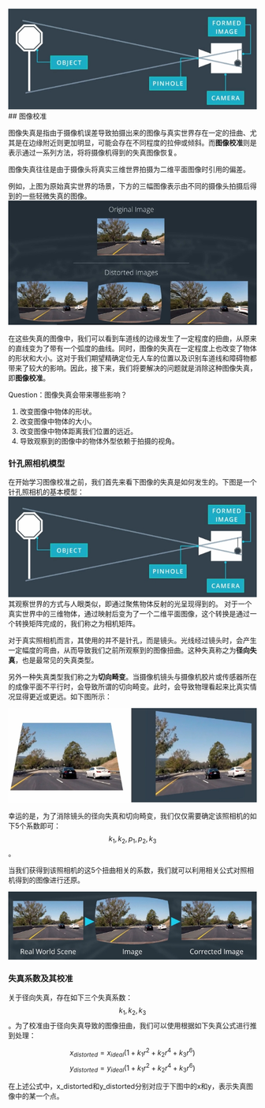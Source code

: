 ![](/assets/34.jpg)## 图像校准

图像失真是指由于摄像机误差导致拍摄出来的图像与真实世界存在一定的扭曲、尤其是在边缘附近则更加明显，可能会存在不同程度的拉伸或倾斜。而**图像校准**则是表示通过一系列方法，将将摄像机得到的失真图像恢复。

图像失真往往是由于摄像头将真实三维世界拍摄为二维平面图像时引用的偏差。

例如，上图为原始真实世界的场景，下方的三幅图像表示由不同的摄像头拍摄后得到的一些轻微失真的图像。
![失真图像](/assets/33.jpg)

在这些失真的图像中，我们可以看到车道线的边缘发生了一定程度的扭曲，从原来的直线变为了带有一个弧度的曲线。同时，图像的失真在一定程度上也改变了物体的形状和大小。这对于我们期望精确定位无人车的位置以及识别车道线和障碍物都带来了较大的影响。因此，接下来，我们将要解决的问题就是消除这种图像失真，即**图像校准**。

Question：图像失真会带来哪些影响？

1. 改变图像中物体的形状。
2. 改变图像中物体的大小。
3. 改变图像中物体距离我们位置的远近。
4. 导致观察到的图像中的物体外型依赖于拍摄的视角。

### 针孔照相机模型

在开始学习图像校准之前，我们首先来看下图像的失真是如何发生的。下图是一个针孔照相机的基本模型：
![针孔照相机](/assets/34.jpg)
其观察世界的方式与人眼类似，即通过聚焦物体反射的光呈现得到的。
对于一个真实世界中的三维物体，通过映射后变为了一个二维平面图像，这个转换是通过一个转换矩阵完成的，我们称之为相机矩阵。

对于真实照相机而言，其使用的并不是针孔，而是镜头。光线经过镜头时，会产生一定幅度的弯曲，从而导致我们之前所观察到的图像扭曲。这种失真称之为**径向失真**，也是最常见的失真类型。

另外一种失真类型我们称之为**切向畸变**。当摄像机镜头与摄像机胶片或传感器所在的成像平面不平行时，会导致所谓的切向畸变。此时，会导致物理看起来比真实情况显得更近或更远。如下图所示：

![切向畸变](/assets/36.jpg)

幸运的是，为了消除镜头的径向失真和切向畸变，我们仅仅需要确定该照相机的如下5个系数即可：$$k_1, k_2, p_1, p_2, k_3$$。

当我们获得到该照相机的这5个扭曲相关的系数，我们就可以利用相关公式对照相机得到的图像进行还原。

![图像校准](/assets/37.jpg)

### 失真系数及其校准

关于径向失真，存在如下三个失真系数：$$k_1, k_2, k_3$$。为了校准由于径向失真导致的图像扭曲，我们可以使用根据如下失真公式进行推到处理：

$$
x_{distorted} = x_{ideal}(1 + k_1r^2 + k_2r^4 + k_3r^6)
$$
$$
y_{distorted} = y_{ideal}(1 + k_1r^2 + k_2r^4 + k_3r^6)
$$

在上述公式中，x_distorted和y_distorted分别对应于下图中的x和y，表示失真图像中的某一个点。






